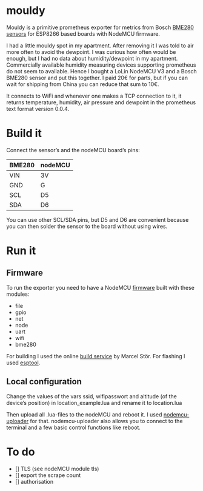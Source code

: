 # mouldy

Mouldy is a primitive prometheus exporter for metrics from Bosch [BME280 sensors](https://www.bosch-sensortec.com/bst/products/all_products/bme280) for ESP8266 based boards with NodeMCU firmware. 

I had a little mouldy spot in my apartment. After removing it I was told to air more often to avoid the dewpoint. I was curious how often would be enough, but I had no data about humidity/dewpoint in my apartment. Commercially available humidity measuring devices supporting prometheus do not seem to available. Hence I bought a LoLin NodeMCU V3 and a Bosch BME280 sensor and put this together. I paid 20€ for parts, but if you can wait for shipping from China you can reduce that sum to 10€.

It connects to WiFi and whenever one makes a TCP connection to it, it returns temperature, humidity, air pressure and dewpoint in the prometheus text format version 0.0.4.

# Build it

Connect the sensor’s and the nodeMCU board’s pins:

BME280 | nodeMCU
------ | -------
VIN | 3V
GND | G
SCL | D5
SDA | D6

You can use other SCL/SDA pins, but D5 and D6 are convenient because you can then solder the sensor to the board without using wires.

# Run it

## Firmware

To run the exporter you need to have a NodeMCU [firmware](https://nodemcu.readthedocs.io/en/master/en/build/) built with these modules:

- file
- gpio
- net
- node
- uart
- wifi
- bme280

For building I used the online [build service](https://nodemcu-build.com/) by Marcel Stör.
For flashing I used [esptool](https://github.com/espressif/esptool).

## Local configuration

Change the values of the vars ssid, wifipasswort and altitude (of the device’s position) in location_example.lua and rename it to location.lua  

Then upload all .lua-files to the nodeMCU and reboot it. I used [nodemcu-uploader](https://github.com/kmpm/nodemcu-uploader) for that. nodemcu-uploader also allows you to connect to the terminal and a few basic control functions like reboot.

# To do

- [] TLS (see nodeMCU module tls)
- [] export the scrape count
- [] authorisation
